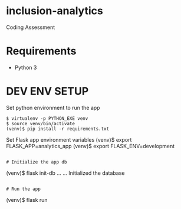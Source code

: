 # inclusion-analytics
Coding Assessment

# Requirements
- Python 3

# DEV ENV SETUP
Set python environment to run the app
```
$ virtualenv -p PYTHON_EXE venv
$ source venv/bin/activate
(venv)$ pip install -r requirements.txt 
```

Set Flask app environment variables
(venv)$ export FLASK_APP=analytics_app
(venv)$ export FLASK_ENV=development
```

# Initialize the app db
```
(venv)$ flask init-db
...
...
Initialized the database
```

# Run the app
```
(venv)$ flask run
```